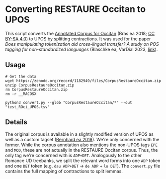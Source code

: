 # Converting RESTAURE Occitan to UPOS

This script converts the [Annotated Corpus for Occitan](https://zenodo.org/record/1182949) (Bras ea 2018; [CC BY-SA 4.0](https://creativecommons.org/licenses/by-sa/4.0/legalcode)) to UPOS by splitting contractions.
It was used for the paper *Does manipulating tokenization aid cross-lingual transfer? A study on POS tagging for non-standardized languages* (Blaschke ea, VarDial 2023, [link](https://aclanthology.org/2023.vardial-1.5/)).


## Usage

```
# Get the data
wget https://zenodo.org/record/1182949/files/CorpusRestaureOccitan.zip
unzip CorpusRestaureOccitan.zip
rm CorpusRestaureOccitan.zip
rm -r __MACOSX

python3 convert.py --glob "CorpusRestaureOccitan/*" --out "test_ROci_UPOS.tsv"
```

## Details

The original corpus is available in a slightly modified version of UPOS as well as a custom tagset ([Bernhard ea 2018](https://hal.science/hal-01704806v1/document)).
We're only concerned with the former.
While the corpus annotation also mentions the non-UPOS tags `EPE` and `MOD`, these are not actually in the RESTAURE Occitan corpus.
Thus, the only tag we're concerned with is `ADP+DET`.
Analogously to the other Romance UD treebanks, we split the relevant word forms into one `ADP` token and one `DET` token (e.g. `dau ADP+DET` -> `de ADP` + `lo DET`).
The `convert.py` file contains the full mapping of contractions to split lemmas.
